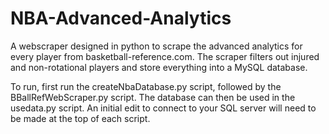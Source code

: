 # NBA-Advanced-Analytics
A  webscraper designed in python to scrape the advanced analytics for every player from basketball-reference.com. The scraper filters out injured and non-rotational players and store everything into a MySQL database.

To run, first run the createNbaDatabase.py script, followed by the BBallRefWebScraper.py script. The database can then be used in the usedata.py script. An initial edit to connect to your SQL server will need to be made at the top of each script.
